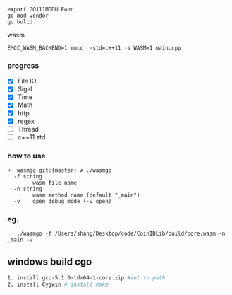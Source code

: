 ```$shell
export GO111MODULE=on
go mod vendor
go bulid
```
wasm 
```$shell
EMCC_WASM_BACKEND=1 emcc  -std=c++11 -s WASM=1 main.cpp
```
### progress
- [X] File IO
- [x] Sigal
- [x] Time
- [x] Math
- [x] http
- [x] regex
- [ ] Thread
- [ ] c++11 std

### how to use
```$shell
➜  wasmgo git:(master) ✗ ./wasmgo                                                                   
  -f string
        wasm file name 
  -n string
        wasm method name (default "_main")
  -v    open debug mode (-v open)

```
### eg.
```$shell
   ./wasmgo -f /Users/shang/Desktop/code/CoinIDLib/build/core.wasm -n _main -v
```
## windows build cgo
```bash
1. install gcc-5.1.0-tdm64-1-core.zip #set to path
2. install Cygwin # install make 
```